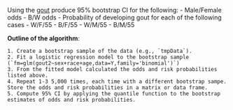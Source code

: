 Using the [gout](https://github.com/gdlc/STAT_COMP/blob/master/goutData.txt) produce 95% bootstrap CI for the following:
    - Male/Female odds
    - B/W odds
    - Probability of developing gout for each of the following cases
          - W/F/55
          - B/F/55
          - W/M/55
          - B/M/55
       
**Outline of the algorithm**:

    1. Create a bootstrap sample of the data (e.g., `tmpData`).
    2. Fit a logistic regression model to the bootstrap sample (`fm=glm(gout2~sex+race+age,data=Y,family='binomial')`)
    3. From the fitted model calculated the odds and risk probabilities listed above. 
    4. Repeat 1-3 5,000 times, each time with a different bootstrap sampe. Store the odds and risk probabilities in a matrix or data frame.
    5. Compute 95% CI by applying the quantile function to the bootstrap estimates of odds and risk probabilities. 
